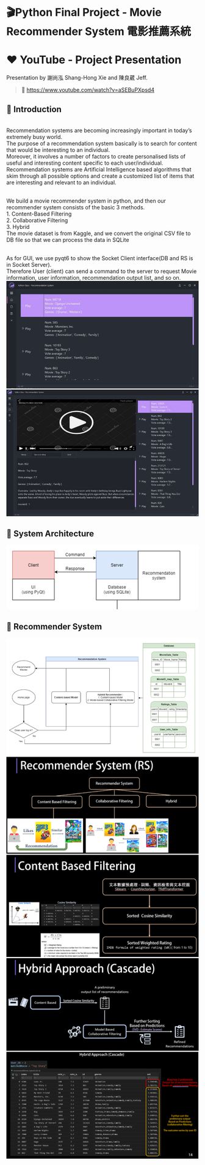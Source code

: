 # :clapper:Python Final Project - Movie Recommender System 電影推薦系統 #

# :heart: YouTube - Project Presentation
Presentation by 謝尚泓 Shang-Hong Xie and 陳良葳 Jeff.
> 🔗 https://www.youtube.com/watch?v=aSEBuPXpsd4

## :dart: Introduction ##
<br />Recommendation systems are becoming increasingly important in today’s extremely busy world.
<br />The purpose of a recommendation system basically is to search for content that would be interesting to an individual. 
<br />Moreover, it involves a number of factors to create personalised lists of useful and interesting content specific to each user/individual. 
<br />Recommendation systems are Artificial Intelligence based algorithms that skim through all possible options and create a customized list of items that are interesting and relevant to an individual.

<br />We build a movie recommender system in python, and then our recommender system consists of the basic 3 methods.
<br />1. Content-Based Filtering
<br />2. Collaborative Filtering
<br />3. Hybrid
<br />The movie dataset is from Kaggle, and we convert the original CSV file to DB file so that we can process the data in SQLite

<br />As for GUI, we use pyqt6 to show the Socket Client interface(DB and RS is in Socket Server).
<br />Therefore User (client) can send a command to the server to request Movie information, user information, recommendation output list, and so on.
<br /><img src="./readme_Image/GUI_HomePage.jpg"/>
<br /><img src="./readme_Image/GUI_VideoPage.jpg"/>

## :dart: System Architecture ##
<img src="./readme_Image/SystemArchitecture.png"/>

## :dart: Recommender System ##
<img src="./readme_Image/RecommenderSystem-1.png"/>
<img src="./readme_Image/RecommenderSystem-2.PNG"/>
<img src="./readme_Image/RecommenderSystem-3.PNG"/>
<img src="./readme_Image/RecommenderSystem-4.PNG"/>
<img src="./readme_Image/RecommenderSystem-5.PNG"/>
